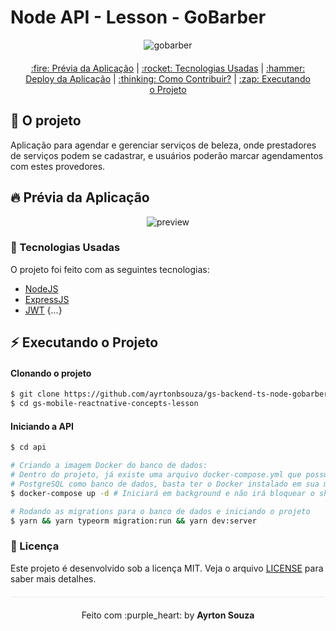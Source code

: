 # Node API - Lesson - GoBarber
<div align="center" style="margin-bottom: 20px;">
<img alt="gobarber" src="https://camo.githubusercontent.com/d25397e9df01fe7882dcc1cbc96bdf052ffd7d0c/68747470733a2f2f73746f726167652e676f6f676c65617069732e636f6d2f676f6c64656e2d77696e642f626f6f7463616d702d676f737461636b2f6865616465722d6465736166696f732e706e67" width="auto" heigth="auto"/>
</div>

<div align="center" style="margin: 20px;">

<p align="center" >
  <a href="#fire-prévia-da-aplicação"> :fire: Prévia da Aplicação</a> |
  <a href="#rocket-tecnologias-usadas"> :rocket: Tecnologias Usadas</a> |
  <a href="#hammer-deploy-da-aplicação"> :hammer: Deploy da Aplicação</a> |
  <a href="#thinking-como-contribuir?"> :thinking: Como Contribuir?</a> |
  <a href="#zap-executando-o-projeto"> :zap: Executando o Projeto </a> 
</p>

</div>

## :barber: O projeto

Aplicação para agendar e gerenciar serviços de beleza, onde prestadores de serviços podem se cadastrar,
e usuários poderão marcar agendamentos com estes provedores.

## :fire: Prévia da Aplicação

<div align="center"> 
<img src="https://media.giphy.com/media/Lm6bmg75wR7Llcf9JG/giphy.gif" alt="preview"/>
</div>

### :rocket: Tecnologias Usadas

O projeto foi feito com as seguintes tecnologias:

- [NodeJS](https://nodejs.org/en/)
- [ExpressJS](https://expressjs.com/pt-br/)
- [JWT](https://jwt.io/)
{...}

## :zap: Executando o Projeto
#### Clonando o projeto
```sh
$ git clone https://github.com/ayrtonbsouza/gs-backend-ts-node-gobarber-lesson.git
$ cd gs-mobile-reactnative-concepts-lesson
```
#### Iniciando a API
```sh
$ cd api

# Criando a imagem Docker do banco de dados:
# Dentro do projeto, já existe uma arquivo docker-compose.yml que possui o
# PostgreSQL como banco de dados, basta ter o Docker instalado em sua máquina.
$ docker-compose up -d # Iniciará em background e não irá bloquear o shell

# Rodando as migrations para o banco de dados e iniciando o projeto
$ yarn && yarn typeorm migration:run && yarn dev:server
```

### :memo: Licença

Este projeto é desenvolvido sob a licença MIT. Veja o arquivo [LICENSE](LICENSE.md) para saber mais detalhes.

<p align="center" style="margin-top: 20px; border-top: 1px solid #eee; padding-top: 20px;">Feito com :purple_heart: by <strong> Ayrton Souza</strong> </p>

